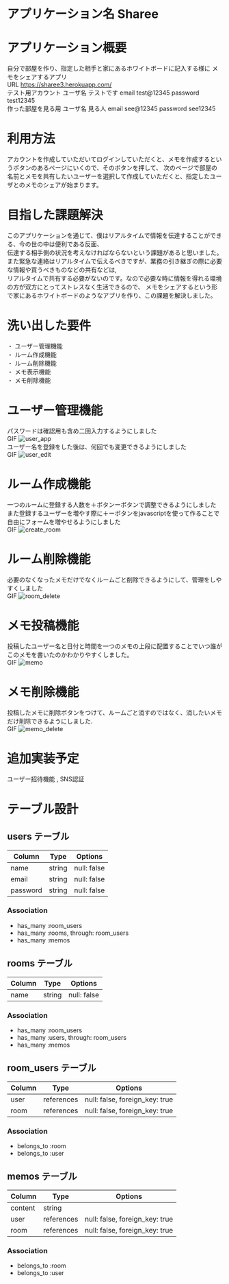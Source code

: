 # アプリケーション名 Sharee

# アプリケーション概要
自分で部屋を作り、指定した相手と家にあるホワイトボードに記入する様に  メモをシェアするアプリ  
URL	https://sharee3.herokuapp.com/  
テスト用アカウント	ユーザ名 テストです email test@12345 password test12345  
作った部屋を見る用  ユーザ名 見る人 email see@12345 password see12345  

# 利用方法  	
アカウントを作成していただいてログインしていただくと、メモを作成するというボタンのあるページにいくので、そのボタンを押して、
次のページで部屋の名前とメモを共有したいユーザーを選択して作成していただくと、指定したユーザとのメモのシェアが始まります。  

# 目指した課題解決
このアプリケーションを通じて、僕はリアルタイムで情報を伝達することができる、今の世の中は便利である反面、  
伝達する相手側の状況を考えなければならないという課題があると思いました。  
また緊急な連絡はリアルタイムで伝えるべきですが、業務の引き継ぎの際に必要な情報や買うべきものなどの共有などは,  
リアルタイムで共有する必要がないのです。なので必要な時に情報を得れる環境の方が双方にとってストレスなく生活できるので、
メモをシェアするという形で家にあるホワイトボードのようなアプリを作り、この課題を解決しました。

# 洗い出した要件 	
・ ユーザー管理機能  
・ ルーム作成機能  
・ ルーム削除機能  
・ メモ表示機能  
・ メモ削除機能  


 # ユーザー管理機能
  パスワードは確認用も含め二回入力するようにしました  
  GIF ![user_app](https://user-images.githubusercontent.com/70442362/98076453-9e5ef500-1eb1-11eb-81bf-02ce4cf4a29c.gif)  
  ユーザー名を登録をした後は、何回でも変更できるようにしました  
  GIF ![user_edit](https://user-images.githubusercontent.com/70442362/98076357-75d6fb00-1eb1-11eb-93ee-150629d976b0.gif)  


  # ルーム作成機能  
  一つのルームに登録する人数を＋ボタンーボタンで調整できるようにしました  
  また登録するユーザーを増やす際に＋ーボタンをjavascriptを使って作ることで  
  自由にフォームを増やせるようにしました  
  GIF ![create_room](https://user-images.githubusercontent.com/70442362/98076496-b59de280-1eb1-11eb-89a7-03542a72cf24.gif)  

  # ルーム削除機能  
  必要のなくなったメモだけでなくルームごと削除できるようにして、管理をしやすくしました  
  GIF ![room_delete](https://user-images.githubusercontent.com/70442362/98076578-d7976500-1eb1-11eb-87ec-ba6e1580d568.gif)  

 # メモ投稿機能
  投稿したユーザー名と日付と時間を一つのメモの上段に配置することでいつ誰がこのメモを書いたのかわかりやすくしました。  
  GIF ![memo](https://user-images.githubusercontent.com/70442362/98076604-e8e07180-1eb1-11eb-84cd-4f6ba94c5bd5.gif)  


 # メモ削除機能  
  投稿したメモに削除ボタンをつけて、ルームごと消すのではなく、消したいメモだけ削除できるようにしました.  
  GIF ![memo_delete](https://user-images.githubusercontent.com/70442362/98076664-0d3c4e00-1eb2-11eb-9fb3-d96bb1ee8c59.gif)  


# 追加実装予定
ユーザー招待機能 , SNS認証  

# テーブル設計

## users テーブル

| Column   | Type   | Options     |
| -------- | ------ | ----------- |
| name     | string | null: false |
| email    | string | null: false |
| password | string | null: false |

### Association

- has_many :room_users
- has_many :rooms, through: room_users
- has_many :memos

## rooms テーブル

| Column | Type   | Options     |
| ------ | ------ | ----------- |
| name   | string | null: false |

### Association

- has_many :room_users
- has_many :users, through: room_users
- has_many :memos

## room_users テーブル

| Column | Type       | Options                        |
| ------ | ---------- | ------------------------------ |
| user   | references | null: false, foreign_key: true |
| room   | references | null: false, foreign_key: true |

### Association

- belongs_to :room
- belongs_to :user

## memos テーブル

| Column  | Type       | Options                        |
| ------- | ---------- | ------------------------------ |
| content | string     |                                |
| user    | references | null: false, foreign_key: true |
| room    | references | null: false, foreign_key: true |

### Association

- belongs_to :room
- belongs_to :user

